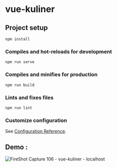 # vue-kuliner

## Project setup
```
npm install
```

### Compiles and hot-reloads for development
```
npm run serve
```

### Compiles and minifies for production
```
npm run build
```

### Lints and fixes files
```
npm run lint
```

### Customize configuration
See [Configuration Reference](https://cli.vuejs.org/config/).

## Demo :
![FireShot Capture 106 - vue-kuliner - localhost](https://user-images.githubusercontent.com/71059706/192226753-f21bd88f-c409-4044-8859-fb4357a3be8e.png)
